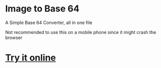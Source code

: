 # Image to Base 64 

A Simple Base 64 Converter, all in one file 

Not recommended to use this on a mobile phone since it might crash the browser 

# [Try it online](https://base64.stuffmaker.org)